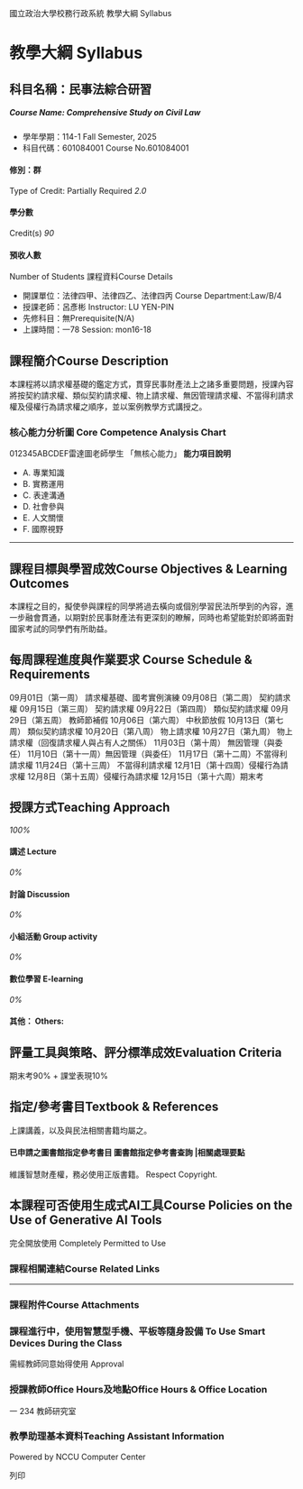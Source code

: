 國立政治大學校務行政系統 教學大綱 Syllabus
# 教學大綱 Syllabus
##  科目名稱：民事法綜合研習
#####  Course Name: Comprehensive Study on Civil Law
  * 學年學期：114-1 Fall Semester, 2025 
  * 科目代碼：601084001 Course No.601084001


#### 修別：群
Type of Credit: Partially Required 
_2.0_
#### 學分數
Credit(s)
_90_
#### 預收人數
Number of Students
課程資料Course Details
  * 開課單位：法律四甲、法律四乙、法律四丙 Course Department:Law/B/4 
  * 授課老師：呂彥彬 Instructor: LU YEN-PIN 
  * 先修科目：無Prerequisite(N/A)
  * 上課時間：一78 Session: mon16-18 


##  課程簡介Course Description
本課程將以請求權基礎的鑑定方式，貫穿民事財產法上之諸多重要問題，授課內容將按契約請求權、類似契約請求權、物上請求權、無因管理請求權、不當得利請求權及侵權行為請求權之順序，並以案例教學方式講授之。
###  核心能力分析圖 Core Competence Analysis Chart
012345ABCDEF雷達圖老師學生
「無核心能力」 
**能力項目說明**
  * A. 專業知識
  * B. 實務運用
  * C. 表達溝通
  * D. 社會參與
  * E. 人文關懷
  * F. 國際視野


* * *
##  課程目標與學習成效Course Objectives & Learning Outcomes 
本課程之目的，擬使參與課程的同學將過去橫向或個別學習民法所學到的內容，進一步融會貫通，以期對於民事財產法有更深刻的瞭解，同時也希望能對於即將面對國家考試的同學們有所助益。
##  每周課程進度與作業要求 Course Schedule & Requirements
09月01日（第一周） 請求權基礎、國考實例演練
09月08日（第二周） 契約請求權
09月15日（第三周） 契約請求權
09月22日（第四周） 類似契約請求權
09月29日（第五周） 教師節補假
10月06日（第六周） 中秋節放假
10月13日（第七周） 類似契約請求權
10月20日（第八周） 物上請求權
10月27日（第九周） 物上請求權（回復請求權人與占有人之關係）
11月03日（第十周） 無因管理（與委任）
11月10日（第十一周）無因管理（與委任）
11月17日（第十二周）不當得利請求權
11月24日（第十三周） 不當得利請求權
12月1日（第十四周）侵權行為請求權
12月8日（第十五周）侵權行為請求權
12月15日（第十六周）期末考
##  授課方式Teaching Approach
_100%_
####  講述 Lecture
_0%_
####  討論 Discussion
_0%_
####  小組活動 Group activity
_0%_
####  數位學習 E-learning
_0%_
####  其他： Others:
##  評量工具與策略、評分標準成效Evaluation Criteria
期末考90% + 課堂表現10%
##  指定/參考書目Textbook & References
上課講義，以及與民法相關書籍均屬之。
####  已申請之圖書館指定參考書目  圖書館指定參考書查詢 |相關處理要點
維護智慧財產權，務必使用正版書籍。 Respect Copyright.
##  本課程可否使用生成式AI工具Course Policies on the Use of Generative AI Tools
完全開放使用 Completely Permitted to Use
###  課程相關連結Course Related Links
* * *
###  課程附件Course Attachments
###  課程進行中，使用智慧型手機、平板等隨身設備 To Use Smart Devices During the Class
需經教師同意始得使用  Approval
###  授課教師Office Hours及地點Office Hours & Office Location
一 234
教師研究室
###  教學助理基本資料Teaching Assistant Information
Powered by NCCU Computer Center
  
列印
